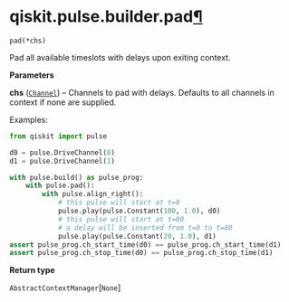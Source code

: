# qiskit.pulse.builder.pad[¶](#qiskit-pulse-builder-pad "Permalink to this headline")

<span id="undefined" />

`pad(*chs)`

Pad all available timeslots with delays upon exiting context.

**Parameters**

**chs** ([`Channel`](qiskit.pulse.channels#qiskit.pulse.channels.Channel "qiskit.pulse.channels.Channel")) – Channels to pad with delays. Defaults to all channels in context if none are supplied.

Examples:

```python
from qiskit import pulse

d0 = pulse.DriveChannel(0)
d1 = pulse.DriveChannel(1)

with pulse.build() as pulse_prog:
    with pulse.pad():
        with pulse.align_right():
            # this pulse will start at t=0
            pulse.play(pulse.Constant(100, 1.0), d0)
            # this pulse will start at t=80
            # a delay will be inserted from t=0 to t=80
            pulse.play(pulse.Constant(20, 1.0), d1)
assert pulse_prog.ch_start_time(d0) == pulse_prog.ch_start_time(d1)
assert pulse_prog.ch_stop_time(d0) == pulse_prog.ch_stop_time(d1)
```

**Return type**

`AbstractContextManager`\[`None`]
